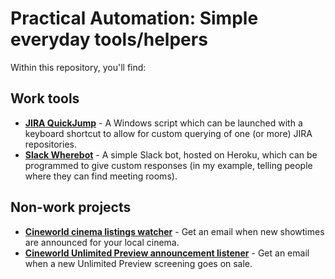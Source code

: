 # Practical Automation: Simple everyday tools/helpers

Within this repository, you'll find:

## Work tools

* **[JIRA QuickJump](https://github.com/neilstudd/practical-automation/tree/master/jira-quickjump)** - A Windows script which can be launched with a keyboard shortcut to allow for custom querying of one (or more) JIRA repositories.
* **[Slack Wherebot](https://github.com/neilstudd/practical-automation/tree/master/slack-wherebot)** - A simple Slack bot, hosted on Heroku, which can be programmed to give custom responses (in my example, telling people where they can find meeting rooms).

## Non-work projects

* **[Cineworld cinema listings watcher](https://github.com/neilstudd/practical-automation/tree/master/cineworld-listings)** - Get an email when new showtimes are announced for your local cinema.
* **[Cineworld Unlimited Preview announcement listener](https://github.com/neilstudd/practical-automation/tree/master/cineworld-unlimited)** - Get an email when a new Unlimited Preview screening goes on sale.
